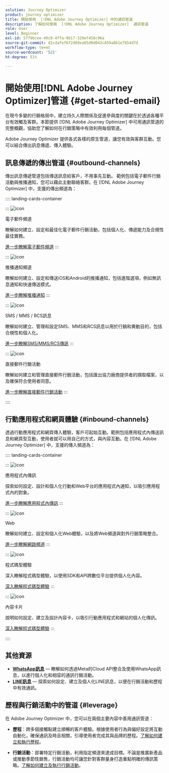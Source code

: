 ```yaml
---
solution: Journey Optimizer
product: journey optimizer
title: 開始使用  [!DNL Adobe Journey Optimizer] 中的通訊管道
description: 了解如何使用  [!DNL Adobe Journey Optimizer]  通訊管道
role: User
level: Beginner
exl-id: 5779bcee-49c0-4ffa-9b17-329ef458c96a
source-git-commit: d2cdafef6f2d69ea85d9d042c859a8b1e7654d7d
workflow-type: tm+mt
source-wordcount: '521'
ht-degree: 51%

---
```



# 開始使用[!DNL Adobe Journey Optimizer]管道 {#get-started-email}

在現今多變的行銷格局中，建立持久人際關係及促進參與度的關鍵在於透過各種平台有效觸及客群。本節提供 [!DNL Adobe Journey Optimizer] 中可用通訊管道的完整概觀，協助您了解如何在行銷策略中有效利用每個管道。

Adobe Journey Optimizer 提供各式各樣的原生管道，讓您有效與客群互動。您可以結合傳出訊息傳遞、傳入體驗。

## 訊息傳遞的傳出管道 {#outbound-channels}

傳出訊息傳遞管道包括傳送訊息給客戶，不用事先互動。 範例包括電子郵件行銷活動與推播通知，您可以藉此主動聯絡客群。在 [!DNL Adobe Journey Optimizer] 中，支援的傳出頻道為：

:::: landing-cards-container

:::
![icon](https://cdn.experienceleague.adobe.com/icons/envelope.svg)

電子郵件頻道

瞭解如何建立、設定和最佳化電子郵件行銷活動，包括個人化、傳遞能力及合規性最佳實務。

[進一步瞭解電子郵件頻道](../../rp_landing_pages/email-landing-page.md)
:::

:::
![icon](https://cdn.experienceleague.adobe.com/icons/bell.svg)

推播通知頻道

瞭解如何建立、設定和傳送iOS和Android的推播通知，包括進階選項，例如無訊息通知和快速傳送模式。

[進一步瞭解推播通知](../../rp_landing_pages/push-landing-page.md)
:::

:::
![icon](https://cdn.experienceleague.adobe.com/icons/comment-dots.svg)

SMS / MMS / RCS訊息

瞭解如何建立、管理和設定SMS、MMS和RCS訊息以用於行銷和異動目的，包括合規性和個人化。

[進一步瞭解SMS/MMS/RCS傳訊](../../rp_landing_pages/sms-landing-page.md)
:::

:::
![icon](https://cdn.experienceleague.adobe.com/icons/mail-bulk.svg)

直接郵件行銷活動

瞭解如何建立和管理直接郵件行銷活動，包括匯出協力廠商提供者的擷取檔案，以及確保符合使用者同意。

[進一步瞭解直接郵件行銷活動](../../rp_landing_pages/direct-mail-landing-page.md)
:::

::::

## 行動應用程式和網頁體驗 {#inbound-channels}

透過行動應用程式和網頁傳入體驗，客戶可起始互動。範例包括應用程式內傳送訊息和網頁型互動，使用者就可以用自己的方式，與內容互動。在 [!DNL Adobe Journey Optimizer] 中，支援的傳入頻道為：

:::: landing-cards-container

:::
![icon](https://cdn.experienceleague.adobe.com/icons/mobile.svg)

應用程式內傳訊

探索如何設定、設計和個人化行動和Web平台的應用程式內通知，以吸引應用程式內的對象。

[進一步瞭解應用程式內傳訊](../../rp_landing_pages/in-app-landing-page.md)
:::

:::
![icon](https://cdn.experienceleague.adobe.com/icons/globe.svg)

Web

瞭解如何建立、設定和個人化Web體驗，以及將Web頻道與對外行銷策略整合。

[進一步瞭解網路頻道](../../rp_landing_pages/web-landing-page.md)
:::

:::
![icon](https://cdn.experienceleague.adobe.com/icons/code.svg)

程式碼型體驗

深入瞭解程式碼型體驗，以使用SDK和API跨數位平台提供個人化內容。

[深入瞭解程式碼型體驗](../../rp_landing_pages/code-based-experience-landing-page.md)
:::

:::
![icon](https://cdn.experienceleague.adobe.com/icons/id-card.svg)

內容卡片

說明如何設定、建立及設計內容卡，以吸引行動應用程式和網站的個人化傳訊。

[深入瞭解程式碼型體驗](../../rp_landing_pages/content-card-landing-page.md)
:::

::::


## 其他資源

- **[WhatsApp訊息](../../rp_landing_pages/whatsapp-landing-page.md)** — 瞭解如何透過Meta的Cloud API整合及使用WhatsApp訊息，以進行個人化和相容的通訊行銷活動。
- **[LINE訊息](../../rp_landing_pages/line-landing-page.md)** — 探索如何設定、建立及個人化LINE訊息，以便在行銷活動和歷程中有效通訊。

## 歷程與行銷活動中的管道 {#leverage}

在 Adobe Journey Optimizer 中，您可以在兩個主要內容中善用通訊管道：

- **歷程**：跨多個接觸點建立順暢的客戶體驗。根據使用者行為與偏好設定將互動自動化，確保通訊及時且相關，引導使用者完成其與品牌的歷程。[了解如何建立和執行歷程](../building-journeys/journey-gs.md)。

- **行銷活動**：部署特定行銷活動，利用指定頻道來達成目標。不論是推廣新產品或推動季節性銷售，行銷活動均可讓您針對客群量身打造重點明確的傳訊策略。[了解如何建立及執行行銷活動](../campaigns/get-started-with-campaigns.md)。
